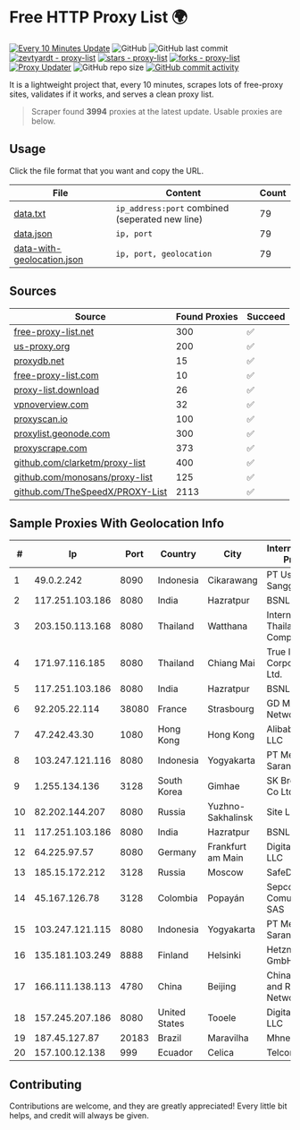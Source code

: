
# Free HTTP Proxy List 🌍

[![Every 10 Minutes Update](https://github.com/mertguvencli/http-proxy-list/actions/workflows/main.yml/badge.svg?branch=main)](https://github.com/mertguvencli/http-proxy-list/actions/workflows/main.yml)
![GitHub](https://img.shields.io/github/license/mertguvencli/http-proxy-list)
![GitHub last commit](https://img.shields.io/github/last-commit/mertguvencli/http-proxy-list)
[![zevtyardt - proxy-list](https://img.shields.io/static/v1?label=zevtyardt&message=proxy-list&color=blue&logo=github)](https://github.com/zevtyardt/proxy-list "Go to GitHub repo")
[![stars - proxy-list](https://img.shields.io/github/stars/zevtyardt/proxy-list?style=social)](https://github.com/zevtyardt/proxy-list)
[![forks - proxy-list](https://img.shields.io/github/forks/zevtyardt/proxy-list?style=social)](https://github.com/zevtyardt/proxy-list)
[![Proxy Updater](https://github.com/zevtyardt/proxy-list/workflows/Proxy%20Updater/badge.svg)](https://github.com/zevtyardt/proxy-list/actions?query=workflow:"Proxy+Updater")
![GitHub repo size](https://img.shields.io/github/repo-size/zevtyardt/proxy-list)
[![GitHub commit activity](https://img.shields.io/github/commit-activity/m/zevtyardt/proxy-list?logo=commits)](https://github.com/zevtyardt/proxy-list/commits/main)

It is a lightweight project that, every 10 minutes, scrapes lots of free-proxy sites, validates if it works, and serves a clean proxy list.

> Scraper found **3994** proxies at the latest update. Usable proxies are below.

## Usage

Click the file format that you want and copy the URL.

|File|Content|Count|
|----|-------|-----|
|[data.txt](https://raw.githubusercontent.com/mertguvencli/http-proxy-list/main/proxy-list/data.txt)|`ip_address:port` combined (seperated new line)|79|
|[data.json](https://raw.githubusercontent.com/mertguvencli/http-proxy-list/main/proxy-list/data.json)|`ip, port`|79|
|[data-with-geolocation.json](https://raw.githubusercontent.com/mertguvencli/http-proxy-list/main/proxy-list/data-with-geolocation.json)|`ip, port, geolocation`|79|

## Sources

|Source|Found Proxies|Succeed|
|------|-------------|-------|
|[free-proxy-list.net](https://free-proxy-list.net)|300|✅|
|[us-proxy.org](https://www.us-proxy.org)|200|✅|
|[proxydb.net](http://proxydb.net)|15|✅|
|[free-proxy-list.com](https://free-proxy-list.com/?page=&port=&type%5B%5D=http&type%5B%5D=https&up_time=0&search=Search)|10|✅|
|[proxy-list.download](https://www.proxy-list.download/HTTP)|26|✅|
|[vpnoverview.com](https://vpnoverview.com/privacy/anonymous-browsing/free-proxy-servers)|32|✅|
|[proxyscan.io](https://www.proxyscan.io)|100|✅|
|[proxylist.geonode.com](https://proxylist.geonode.com/api/proxy-list?limit=300&page=1&sort_by=lastChecked&sort_type=desc&protocols=http,https)|300|✅|
|[proxyscrape.com](https://api.proxyscrape.com/v2/?request=displayproxies&protocol=http&timeout=10000&country=all&ssl=all&anonymity=all)|373|✅|
|[github.com/clarketm/proxy-list](https://raw.githubusercontent.com/clarketm/proxy-list/master/proxy-list-raw.txt)|400|✅|
|[github.com/monosans/proxy-list](https://raw.githubusercontent.com/monosans/proxy-list/main/proxies/http.txt)|125|✅|
|[github.com/TheSpeedX/PROXY-List](https://raw.githubusercontent.com/TheSpeedX/PROXY-List/master/http.txt)|2113|✅|


## Sample Proxies With Geolocation Info

|#|Ip|Port|Country|City|Internet Service Provider|
|-|--|----|-------|----|-------------------------|
|1|49.0.2.242|8090|Indonesia|Cikarawang|PT Usaha Adi Sanggoro|
|2|117.251.103.186|8080|India|Hazratpur|BSNL Internet|
|3|203.150.113.168|8080|Thailand|Watthana|Internet Thailand Company Ltd.|
|4|171.97.116.185|8080|Thailand|Chiang Mai|True Internet Corporation CO. Ltd.|
|5|117.251.103.186|8080|India|Hazratpur|BSNL Internet|
|6|92.205.22.114|38080|France|Strasbourg|GD MASS Network|
|7|47.242.43.30|1080|Hong Kong|Hong Kong|Alibaba.com LLC|
|8|103.247.121.116|8080|Indonesia|Yogyakarta|PT Media Sarana Data|
|9|1.255.134.136|3128|South Korea|Gimhae|SK Broadband Co Ltd|
|10|82.202.144.207|8080|Russia|Yuzhno-Sakhalinsk|Site LLC|
|11|117.251.103.186|8080|India|Hazratpur|BSNL Internet|
|12|64.225.97.57|8080|Germany|Frankfurt am Main|DigitalOcean, LLC|
|13|185.15.172.212|3128|Russia|Moscow|SafeData LLC|
|14|45.167.126.78|3128|Colombia|Popayán|Sepcom Comunicaciones SAS|
|15|103.247.121.115|8080|Indonesia|Yogyakarta|PT Media Sarana Data|
|16|135.181.103.249|8888|Finland|Helsinki|Hetzner Online GmbH|
|17|166.111.138.113|4780|China|Beijing|China Education and Research Network Center|
|18|157.245.207.186|8080|United States|Tooele|DigitalOcean, LLC|
|19|187.45.127.87|20183|Brazil|Maravilha|Mhnet Telecom|
|20|157.100.12.138|999|Ecuador|Celica|Telconet S.A|



## Contributing

Contributions are welcome, and they are greatly appreciated! Every
little bit helps, and credit will always be given.

